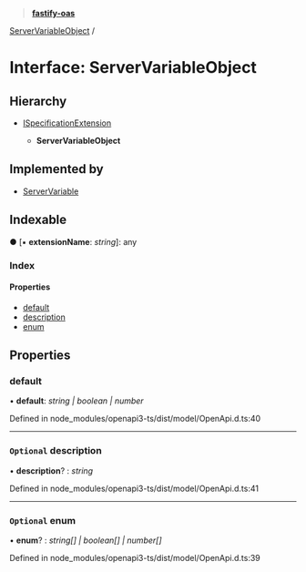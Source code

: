> **[fastify-oas](../README.md)**

[ServerVariableObject](servervariableobject.md) /

# Interface: ServerVariableObject

## Hierarchy

* [ISpecificationExtension](ispecificationextension.md)

  * **ServerVariableObject**

## Implemented by

* [ServerVariable](../classes/servervariable.md)

## Indexable

● \[▪ **extensionName**: *string*\]: any

### Index

#### Properties

* [default](servervariableobject.md#default)
* [description](servervariableobject.md#optional-description)
* [enum](servervariableobject.md#optional-enum)

## Properties

###  default

• **default**: *string | boolean | number*

Defined in node_modules/openapi3-ts/dist/model/OpenApi.d.ts:40

___

### `Optional` description

• **description**? : *string*

Defined in node_modules/openapi3-ts/dist/model/OpenApi.d.ts:41

___

### `Optional` enum

• **enum**? : *string[] | boolean[] | number[]*

Defined in node_modules/openapi3-ts/dist/model/OpenApi.d.ts:39